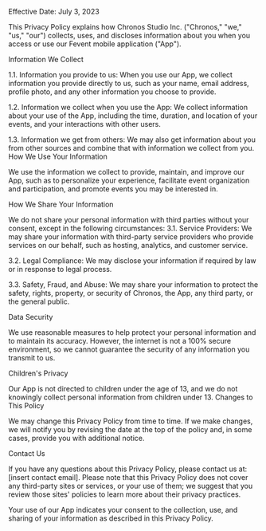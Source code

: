Effective Date: July 3, 2023

This Privacy Policy explains how Chronos Studio Inc. ("Chronos," "we," "us," "our") collects, uses, and discloses information about you when you access or use our Fevent mobile application ("App").

Information We Collect

1.1. Information you provide to us: When you use our App, we collect information you provide directly to us, such as your name, email address, profile photo, and any other information you choose to provide.

1.2. Information we collect when you use the App: We collect information about your use of the App, including the time, duration, and location of your events, and your interactions with other users.

1.3. Information we get from others: We may also get information about you from other sources and combine that with information we collect from you.
How We Use Your Information

We use the information we collect to provide, maintain, and improve our App, such as to personalize your experience, facilitate event organization and participation, and promote events you may be interested in.

How We Share Your Information

We do not share your personal information with third parties without your consent, except in the following circumstances:
3.1. Service Providers: We may share your information with third-party service providers who provide services on our behalf, such as hosting, analytics, and customer service.

3.2. Legal Compliance: We may disclose your information if required by law or in response to legal process.

3.3. Safety, Fraud, and Abuse: We may share your information to protect the safety, rights, property, or security of Chronos, the App, any third party, or the general public.

Data Security

We use reasonable measures to help protect your personal information and to maintain its accuracy. However, the internet is not a 100% secure environment, so we cannot guarantee the security of any information you transmit to us.

Children's Privacy

Our App is not directed to children under the age of 13, and we do not knowingly collect personal information from children under 13.
Changes to This Policy

We may change this Privacy Policy from time to time. If we make changes, we will notify you by revising the date at the top of the policy and, in some cases, provide you with additional notice.

Contact Us

If you have any questions about this Privacy Policy, please contact us at: [insert contact email].
Please note that this Privacy Policy does not cover any third-party sites or services, or your use of them; we suggest that you review those sites' policies to learn more about their privacy practices.


Your use of our App indicates your consent to the collection, use, and sharing of your information as described in this Privacy Policy.
